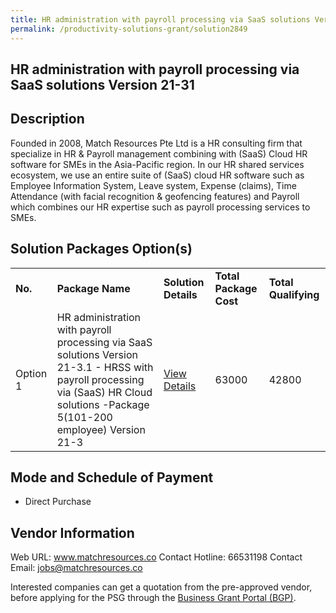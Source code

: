 ```yaml
---
title: HR administration with payroll processing via SaaS solutions Version 21-3.1
permalink: /productivity-solutions-grant/solution2849
---
```


## HR administration with payroll processing via SaaS solutions Version 21-31

## Description

Founded in 2008, Match Resources Pte Ltd is a HR consulting firm that specialize in HR & Payroll management combining with (SaaS) Cloud HR software for SMEs in the Asia-Pacific region. In our HR shared services ecosystem, we use an entire suite of (SaaS) cloud HR software such as Employee Information System, Leave system, Expense (claims), Time Attendance (with facial recognition & geofencing features) and Payroll which combines our HR expertise such as payroll processing services to SMEs.

## Solution Packages Option(s)

<table>
<tr>
<td><b>No.</b></td>
<td><b>Package Name</b></td>
<td><b>Solution Details</b></td>
<td><b>Total Package Cost</b></td>
<td><b>Total Qualifying</b></td>
</tr>
<tr>
<td>Option 1</td>
<td>HR administration with payroll processing via SaaS solutions Version 21-3.1 - HRSS with payroll processing via (SaaS) HR Cloud solutions -Package 5(101-200 employee) Version 21-3</td>
<td><a href='https://www.gobusiness.gov.sg/images/psg/MATCH_RESOURCES_HRSS_20210402_Desensitised_Annex_3_Part_5.pdf'>View Details</a></td>
<td>63000</td>
<td>42800</td>
</tr>
</table>

## Mode and Schedule of Payment

 - Direct Purchase

## Vendor Information

 Web URL: www.matchresources.co 
Contact Hotline: 66531198 
Contact Email: jobs@matchresources.co 


Interested companies can get a quotation from the pre-approved vendor, before applying for the PSG through the <a href='https://www.businessgrants.gov.sg/'>Business Grant Portal (BGP)</a>.
